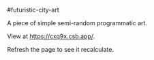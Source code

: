 #futuristic-city-art

A piece of simple semi-random programmatic art.

View at https://cxq9x.csb.app/.

Refresh the page to see it recalculate.
